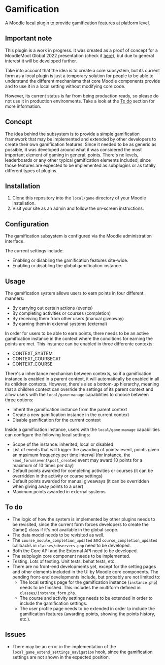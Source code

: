 # Gamification

A Moodle local plugin to provide gamification features at platform level.

## Important note

This plugin is a work in progress. It was created as a proof of concept for a MoodleMoot Global 2022 presentation (check it [here](https://1drv.ms/p/s!Am55-JT03hT6gbJad41XiNAYHRYfaw?e=P9Pc6A)), but due to general interest it will be developed further.

Take into account that the idea is to create a core subsystem, but its current form as a local plugin is just a temporary solution for people to be able to understand the different mechanisms that core Moodle components provide and to use it in a local setting without modifying core code.

However, its current status is far from being production ready, so please do not use it in production environments. Take a look at the [To do](#to-do) section for more information.

## Concept

The idea behind the subsystem is to provide a simple gamification framework that may be implemented and extended by other developers to create their own gamification features. Since it needed to be as generic as possible, it was developed around what it was considered the most important element of gaming in general: points. There's no levels, leaderboards or any other typical gamification elements included, since those features are expected to be implemented as subplugins or as totally different types of plugins.

## Installation

1. Clone this repository into the `local/game` directory of your Moodle installation.
2. Visit your site as an admin and follow the on-screen instructions.

## Configuration

The gamification subsystem is configured via the Moodle administration interface.

The current settings include:

- Enabling or disabling the gamification features site-wide.
- Enabling or disabling the global gamification instance.

## Usage

The gamification system allows users to earn points in four different manners:

- By carrying out certain actions (events)
- By completing activities or courses (completion)
- By receiving them from other users (manual giveaway)
- By earning them in external systems (external)

In order for users to be able to earn points, there needs to be an active gamification instance in the context where the conditions for earning the points are met. This instance can be enabled in three differente contexts:

- CONTEXT_SYSTEM
- CONTEXT_COURSECAT
- CONTEXT_COURSE

There's a inheritance mechanism between contexts, so if a gamification instance is enabled in a parent context, it will automatically be enabled in all its children contexts. However, there's also a bottom-up hierarchy, meaning that a children context can override the settings of its parent context and allow users with the `local/game:manage` capabilities to choose between three options:

- Inherit the gamification instance from the parent context
- Create a new gamification instance in the current context
- Disable gamification for the current context

Inside a gamification instance, users with the `local/game:manage` capabilities can configure the following local settings:

- Scope of the instance: inherited, local or disabled
- List of events that will trigger the awarding of points: event, points given an maximum frequency per time interval (for instance, the `\mod_forum\event\post_created` event may award 10 points for a maximum of 10 times per day)
- Default points awarded for completing activities or courses (it can be overridden in the activity or course settings)
- Default points awarded for manual giveaways (it can be overridden when giving away points to a user)
- Maximum points awarded in external systems

## To do

- The logic of how the system is implemented by other plugins needs to be revisited, since the current form forces developers to create the Game() class if it's not available in the global scope.
- The data model needs to be revisited as well.
- The `course_module_completion_updated` and `course_completion_updated` callbacks in `classes/observers.php` need to be developed.
- Both the Core API and the External API need to be developed.
- The subplugin core component needs to be implemented.
- Testing. Lots of testing. Unit tests, behat tests, etc.
- There are no front-end developments yet, except for the setting pages and other elements included in the UI by Moodle core components. The pending front-end developments include, but probably are not limited to:
    - The local settings page for the gamification instance (`instance.php`) needs to be finished. This includes the multiform defined in `classes/instance_form.php`.
    - The course and activity settings needs to be extended in order to include the gamification settings.
    - The user profile page needs to be extended in order to include the gamification features (awarding points, showing the points history, etc.).

## Issues

- There may be an error in the implementation of the `local_game_extend_settings_navigation` hook, since the gamification settings are not shown in the expected position.